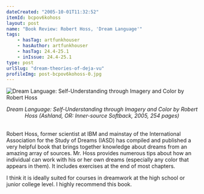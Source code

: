 ```yaml
---
dateCreated: "2005-10-01T11:32:52"
itemId: bcpov6kohoss
layout: post
name: "Book Review: Robert Hoss, 'Dream Language'"
tags:
    - hasTag: artfunkhouser
    - hasAuthor: artfunkhouser
    - hasTag: 24.4-25.1
    - inIssue: 24.4-25.1
type: post
urlSlug: "dream-theories-of-deja-vu"
profileImg: post-bcpov6kohoss-0.jpg
---
```


![Dream Language: Self-Understanding through Imagery and Color by Robert Hoss](../images/post-bcpov6kohoss-0.jpg)

<!--nopreview--><div style="text-align:center"><i>Dream Language: Self-Understanding through Imagery and Color by Robert Hoss (Ashland, OR: Inner-source Softback, 2005, 254 pages)</i></div><!--/nopreview-->
<br>

Robert Hoss, former scientist at IBM and mainstay of the International Association for the Study of Dreams (IASD) has compiled and published a very helpful book that brings together knowledge about dreams from an amazing array of sources. Mr. Hoss provides numerous tips about how an individual can work with his or her own dreams (especially any color that appears in them). It includes exercises at the end of most chapters.

I think it is ideally suited for courses in dreamwork at the high school or junior college level. I highly recommend this book.
